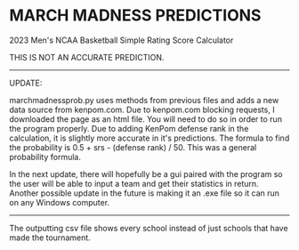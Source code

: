 # MARCH MADNESS PREDICTIONS
2023 Men's NCAA Basketball Simple Rating Score Calculator

THIS IS NOT AN ACCURATE PREDICTION.

-------------------------------------------------------------------------------------------------------------------------------
UPDATE:

marchmadnessprob.py uses methods from previous files and adds a new data source from kenpom.com. Due to kenpom.com blocking requests, I downloaded the page as an html file. You will need to do so in order to run the program properly. Due to adding KenPom defense rank in the calculation, it is slightly more accurate in it's predictions. The formula to find the probability is 0.5 + srs - (defense rank) / 50. This was a general probability formula.


In the next update, there will hopefully be a gui paired with the program so the user will be able to input a team and get their statistics in return. Another possible update in the future is making it an .exe file so it can run on any Windows computer.

-------------------------------------------------------------------------------------------------------------------------------

The outputting csv file shows every school instead of just schools that have made the tournament. 

